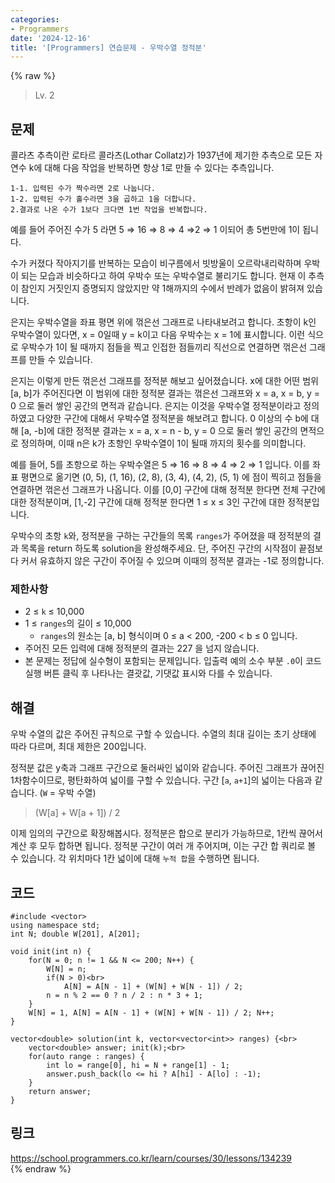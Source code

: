 ```yaml
---
categories:
- Programmers
date: '2024-12-16'
title: '[Programmers] 연습문제 - 우박수열 정적분'
---
```


{% raw %}
> Lv. 2<br>

## 문제
콜라츠 추측이란 로타르 콜라츠(Lothar Collatz)가 1937년에 제기한 추측으로 모든 자연수 k에 대해 다음 작업을 반복하면 항상 1로 만들 수 있다는 추측입니다.

```
1-1. 입력된 수가 짝수라면 2로 나눕니다.
1-2. 입력된 수가 홀수라면 3을 곱하고 1을 더합니다.
2.결과로 나온 수가 1보다 크다면 1번 작업을 반복합니다.
```

예를 들어 주어진 수가 5 라면 5 ⇒ 16 ⇒ 8 ⇒ 4 ⇒2 ⇒ 1 이되어 총 5번만에 1이 됩니다.

수가 커졌다 작아지기를 반복하는 모습이 비구름에서 빗방울이 오르락내리락하며 우박이 되는 모습과 비슷하다고 하여 우박수 또는 우박수열로 불리기도 합니다. 현재 이 추측이 참인지 거짓인지 증명되지 않았지만 약 1해까지의 수에서 반례가 없음이 밝혀져 있습니다.

은지는 우박수열을 좌표 평면 위에 꺾은선 그래프로 나타내보려고 합니다. 초항이 k인 우박수열이 있다면, x = 0일때 y = k이고 다음 우박수는 x = 1에 표시합니다. 이런 식으로 우박수가 1이 될 때까지 점들을 찍고 인접한 점들끼리 직선으로 연결하면 꺾은선 그래프를 만들 수 있습니다.  

은지는 이렇게 만든 꺾은선 그래프를 정적분 해보고 싶어졌습니다. x에 대한 어떤 범위 [a, b]가 주어진다면 이 범위에 대한 정적분 결과는 꺾은선 그래프와 x = a, x = b, y = 0 으로 둘러 쌓인 공간의 면적과 같습니다. 은지는 이것을 우박수열 정적분이라고 정의하였고 다양한 구간에 대해서 우박수열 정적분을 해보려고 합니다. 0 이상의 수 b에 대해 [a, -b]에 대한 정적분 결과는 x = a, x = n - b, y = 0 으로 둘러 쌓인 공간의 면적으로 정의하며, 이때 n은 k가 초항인 우박수열이 1이 될때 까지의 횟수를 의미합니다.

예를 들어, 5를 초항으로 하는 우박수열은 5 ⇒ 16 ⇒ 8 ⇒ 4 ⇒ 2 ⇒ 1 입니다. 이를 좌표 평면으로 옮기면 (0, 5), (1, 16), (2, 8), (3, 4), (4, 2), (5, 1) 에 점이 찍히고 점들을 연결하면 꺾은선 그래프가 나옵니다. 이를 [0,0] 구간에 대해 정적분 한다면 전체 구간에 대한 정적분이며, [1,-2] 구간에 대해 정적분 한다면 1 ≤ x ≤ 3인 구간에 대한 정적분입니다.

우박수의 초항  `k`와, 정적분을 구하는 구간들의 목록  `ranges`가 주어졌을 때 정적분의 결과 목록을 return 하도록 solution을 완성해주세요. 단, 주어진 구간의 시작점이 끝점보다 커서 유효하지 않은 구간이 주어질 수 있으며 이때의 정적분 결과는 -1로 정의합니다.

### 제한사항
-   2 ≤  `k`  ≤ 10,000
-   1 ≤  `ranges`의 길이 ≤ 10,000
    -   `ranges`의 원소는 [a, b] 형식이며 0 ≤ a < 200, -200 < b ≤ 0 입니다.
-   주어진 모든 입력에 대해 정적분의 결과는 227  을 넘지 않습니다.
-   본 문제는 정답에 실수형이 포함되는 문제입니다. 입출력 예의 소수 부분  `.0`이 코드 실행 버튼 클릭 후 나타나는 결괏값, 기댓값 표시와 다를 수 있습니다.

## 해결
우박 수열의 값은 주어진 규칙으로 구할 수 있습니다. 수열의 최대 길이는 초기 상태에 따라 다르며, 최대 제한은 200입니다.

정적분 값은 y축과 그래프 구간으로 둘러싸인 넓이와 같습니다. 주어진 그래프가 끊어진 1차함수이므로, 평탄화하여 넓이를 구할 수 있습니다. 구간 [`a`, `a+1`]의 넓이는 다음과 같습니다. (`W` = 우박 수열)
> (W[a] + W[a + 1]) / 2<br>

이제 임의의 구간으로 확장해봅시다. 정적분은 합으로 분리가 가능하므로, 1칸씩 끊어서 계산 후 모두 합하면 됩니다. 정적분 구간이 여러 개 주어지며, 이는 구간 합 쿼리로 볼 수 있습니다. 각 위치마다 1칸 넓이에 대해 `누적 합`을 수행하면 됩니다.

## 코드
```
#include <vector>
using namespace std;
int N; double W[201], A[201];

void init(int n) {
    for(N = 0; n != 1 && N <= 200; N++) {
        W[N] = n;
        if(N > 0)<br>
            A[N] = A[N - 1] + (W[N] + W[N - 1]) / 2;
        n = n % 2 == 0 ? n / 2 : n * 3 + 1;
    }
    W[N] = 1, A[N] = A[N - 1] + (W[N] + W[N - 1]) / 2; N++;
}

vector<double> solution(int k, vector<vector<int>> ranges) {<br>
    vector<double> answer; init(k);<br>
    for(auto range : ranges) {
        int lo = range[0], hi = N + range[1] - 1;
        answer.push_back(lo <= hi ? A[hi] - A[lo] : -1);
    }
    return answer;
}
```

## 링크
https://school.programmers.co.kr/learn/courses/30/lessons/134239<br>
{% endraw %}